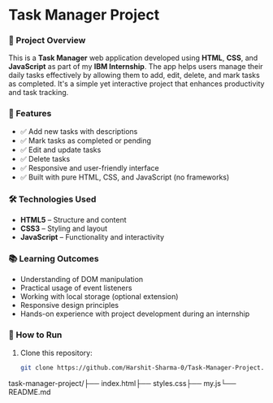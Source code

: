 # Task Manager Project

### 📂 Project Overview
This is a **Task Manager** web application developed using **HTML**, **CSS**, and **JavaScript** as part of my **IBM Internship**. The app helps users manage their daily tasks effectively by allowing them to add, edit, delete, and mark tasks as completed. It's a simple yet interactive project that enhances productivity and task tracking.

### 🎯 Features
- ✅ Add new tasks with descriptions
- ✅ Mark tasks as completed or pending
- ✅ Edit and update tasks
- ✅ Delete tasks
- ✅ Responsive and user-friendly interface
- ✅ Built with pure HTML, CSS, and JavaScript (no frameworks)

### 🛠 Technologies Used
- **HTML5** – Structure and content
- **CSS3** – Styling and layout
- **JavaScript** – Functionality and interactivity

### 📚 Learning Outcomes
- Understanding of DOM manipulation
- Practical usage of event listeners
- Working with local storage (optional extension)
- Responsive design principles
- Hands-on experience with project development during an internship

### 🚀 How to Run
1. Clone this repository:
   ```bash
   git clone https://github.com/Harshit-Sharma-0/Task-Manager-Project.git
task-manager-project/├── index.html├── styles.css├── my.js└── README.md

